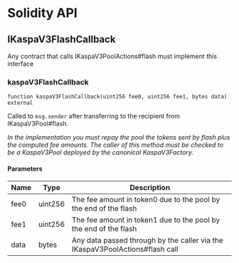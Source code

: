 # Solidity API

## IKaspaV3FlashCallback

Any contract that calls IKaspaV3PoolActions#flash must implement this interface

### kaspaV3FlashCallback

```solidity
function kaspaV3FlashCallback(uint256 fee0, uint256 fee1, bytes data) external
```

Called to `msg.sender` after transferring to the recipient from IKaspaV3Pool#flash.

_In the implementation you must repay the pool the tokens sent by flash plus the computed fee amounts.
The caller of this method must be checked to be a KaspaV3Pool deployed by the canonical KaspaV3Factory._

#### Parameters

| Name | Type | Description |
| ---- | ---- | ----------- |
| fee0 | uint256 | The fee amount in token0 due to the pool by the end of the flash |
| fee1 | uint256 | The fee amount in token1 due to the pool by the end of the flash |
| data | bytes | Any data passed through by the caller via the IKaspaV3PoolActions#flash call |

